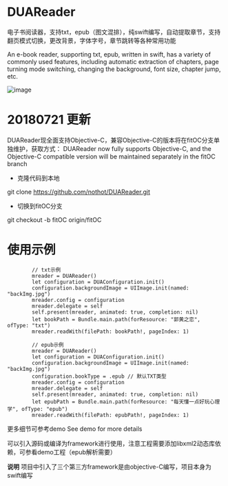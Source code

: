 # DUAReader
电子书阅读器，支持txt，epub（图文混排），纯swift编写，自动提取章节，支持翻页模式切换，更改背景，字体字号，章节跳转等各种常用功能

An e-book reader, supporting txt, epub, written in swift, has a variety of commonly used features, including automatic extraction of chapters, page turning mode switching, changing the background, font size, chapter jump, etc.

![image](https://github.com/nothot/DUAReader/blob/master/reader.gif)

# 20180721 更新
DUAReader现全面支持Objective-C，兼容Objective-C的版本将在fitOC分支单独维护，获取方式：
DUAReader now fully supports Objective-C, and the Objective-C compatible version will be maintained separately in the fitOC branch

- 克隆代码到本地

git clone https://github.com/nothot/DUAReader.git

- 切换到fitOC分支

git checkout -b fitOC origin/fitOC

# 使用示例
```
        // txt示例
        mreader = DUAReader()
        let configuration = DUAConfiguration.init()
        configuration.backgroundImage = UIImage.init(named: "backImg.jpg")
        mreader.config = configuration
        mreader.delegate = self
        self.present(mreader, animated: true, completion: nil)
        let bookPath = Bundle.main.path(forResource: "郭黄之恋", ofType: "txt")
        mreader.readWith(filePath: bookPath!, pageIndex: 1)
```
```
        // epub示例
        mreader = DUAReader()
        let configuration = DUAConfiguration.init()
        configuration.backgroundImage = UIImage.init(named: "backImg.jpg")
        configuration.bookType = .epub // 默认TXT类型
        mreader.config = configuration
        mreader.delegate = self
        self.present(mreader, animated: true, completion: nil)
        let epubPath = Bundle.main.path(forResource: "每天懂一点好玩心理学", ofType: "epub")
        mreader.readWith(filePath: epubPath!, pageIndex: 1)
```
更多细节可参考demo
See demo for more details

可以引入源码或编译为framework进行使用，注意工程需要添加libxml2动态库依赖，可参看demo工程（epub解析需要）

**说明**
项目中引入了三个第三方framework是由objective-C编写，项目本身为swift编写
